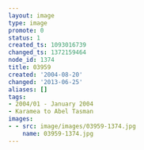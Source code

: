 ```yaml
---
layout: image
type: image
promote: 0
status: 1
created_ts: 1093016739
changed_ts: 1372159464
node_id: 1374
title: 03959
created: '2004-08-20'
changed: '2013-06-25'
aliases: []
tags:
- 2004/01 - January 2004
- Karamea to Abel Tasman
images:
- - src: image/images/03959-1374.jpg
    name: 03959-1374.jpg
---
```


